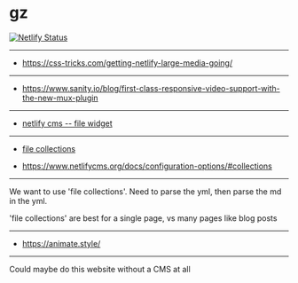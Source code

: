 # gz

[![Netlify Status](https://api.netlify.com/api/v1/badges/5060c9a7-4c5a-4026-9984-851fc3b64cac/deploy-status)](https://app.netlify.com/sites/gzzz/deploys)

------------------------------------

* https://css-tricks.com/getting-netlify-large-media-going/

-------------------------------------

* https://www.sanity.io/blog/first-class-responsive-video-support-with-the-new-mux-plugin

----------------------------------

* [netlify cms -- file widget](https://www.netlifycms.org/docs/widgets/#file)

------------------------------------

* [file collections](https://www.netlifycms.org/docs/collection-types/#file-collections)


* https://www.netlifycms.org/docs/configuration-options/#collections

----------------------------------------

We want to use 'file collections'. Need to parse the yml, then parse the md in
the yml.

'file collections' are best for a single page, vs many pages like blog posts
 
 ---------------------------------------------------

* https://animate.style/

----------------------------------------

Could maybe do this website without a CMS at all
